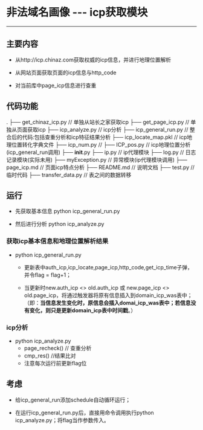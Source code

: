 # 非法域名画像 --- icp获取模块

------
## 主要内容

* 从http://icp.chinaz.com获取权威的icp信息，并进行地理位置解析

* 从网站页面获取页面的icp信息与http_code

* 对当前库中page_icp信息进行查重

## 代码功能

.
├── get_chinaz_icp.py  // 单独从站长之家获取icp
├── get_page_icp.py    // 单独从页面获取icp
├── icp_analyze.py     // icp分析
├── icp_general_run.py // 整合后的代码:包括查重分析和icp特征结果分析
├── icp_locate_map.pkl // icp地理位置转化字典文件
├── icp_num.py         //
├── ICP_pos.py         // icp地理位置分析(icp_general_run调用)
├── __init__.py
├── ip.py              // ip代理模块
├── log.py             // 日志记录模块(实际未用)
├── myException.py     // 异常模块(ip代理模块调用)
├── page_icp.md        // 页面icp特点分析
├── README.md          // 说明文档
├── test.py            // 临时代码
├── transfer_data.py   // 表之间的数据转移

## 运行

* 先获取基本信息 python icp_general_run.py

* 然后进行分析 python icp_analyze.py

### 获取icp基本信息和地理位置解析结果

* python icp_general_run.py

    * 更新表中auth_icp,icp_locate,page_icp,http_code,get_icp_time子弹，并令flag = flag+1；

    * 当更新时new.auth_icp <> old.auth_icp 或 new.page_icp <> old.page_icp，将通过触发器将原有信息插入到domain_icp_was表中；（即：**当信息发生变化时，原信息会插入domai_icp_was表中；若信息没有变化，则只是更新domain_icp表中时间戳**。）


### icp分析

* python icp_analyze.py
    * page_recheck()  // 查重分析
    * cmp_res()      //结果比对
    * 注意每次运行前更新flag位


## 考虑

* 给icp_general_run添加schedule自动循环运行；

* 在运行icp_general_run.py后，直接用命令调用执行python icp_analyze.py；将flag当作参数传入。
